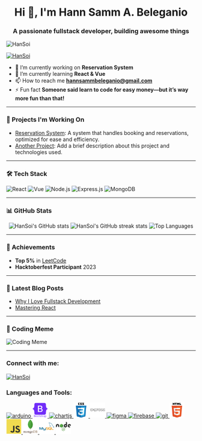 <h1 align="center">Hi 👋, I'm Hann Samm A. Beleganio</h1>
<h3 align="center">A passionate fullstack developer, building awesome things</h3>

<p align="left"> <img src="https://komarev.com/ghpvc/?username=HanSoi&label=Profile%20views&color=0e75b6&style=flat" alt="HanSoi" /> </p>

<p align="left"> <a href="https://github.com/ryo-ma/github-profile-trophy"><img src="https://github-profile-trophy.vercel.app/?username=HanSoi" alt="HanSoi" /></a> </p>

- 🔭 I’m currently working on **Reservation System**
- 🌱 I’m currently learning **React & Vue**
- 📫 How to reach me **hannsammbeleganio@gmail.com**
- ⚡ Fun fact **Someone said learn to code for easy money—but it’s way more fun than that!**

---

### 🚀 Projects I'm Working On
- [Reservation System](https://github.com/your-username/Reservation-System): A system that handles booking and reservations, optimized for ease and efficiency.
- [Another Project](https://github.com/your-username/Second-Project): Add a brief description about this project and technologies used.

---

### 🛠️ Tech Stack
![React](https://img.shields.io/badge/React-61DAFB?style=for-the-badge&logo=react&logoColor=white)
![Vue](https://img.shields.io/badge/Vue.js-4FC08D?style=for-the-badge&logo=vue.js&logoColor=white)
![Node.js](https://img.shields.io/badge/Node.js-339933?style=for-the-badge&logo=nodedotjs&logoColor=white)
![Express.js](https://img.shields.io/badge/Express.js-000000?style=for-the-badge&logo=express&logoColor=white)
![MongoDB](https://img.shields.io/badge/MongoDB-47A248?style=for-the-badge&logo=mongodb&logoColor=white)

---

### 📊 GitHub Stats
<p align="center">
   <img src="https://github-readme-stats.vercel.app/api?username=HanSoi&show_icons=true&theme=radical" alt="HanSoi's GitHub stats" />
   <img src="https://github-readme-streak-stats.herokuapp.com/?user=HanSoi&theme=radical" alt="HanSoi's GitHub streak stats" />
   <img src="https://github-readme-stats.vercel.app/api/top-langs/?username=HanSoi&layout=compact&theme=radical" alt="Top Languages" />
</p>

---

### 🎉 Achievements
- **Top 5%** in [LeetCode](https://leetcode.com/username)
- **Hacktoberfest Participant** 2023

---

### 📝 Latest Blog Posts
- [Why I Love Fullstack Development](https://yourblog.com/fullstack-development)
- [Mastering React](https://yourblog.com/mastering-react)

---

### 🎉 Coding Meme
![Coding Meme](https://media.giphy.com/media/xT9IgzoKnwFNmISR8I/giphy.gif)

---

<h3 align="left">Connect with me:</h3>
<p align="left">
   <a href="https://web.facebook.com/hannsamm.beleganio" target="blank"><img align="center" src="https://raw.githubusercontent.com/rahuldkjain/github-profile-readme-generator/master/src/images/icons/Social/facebook.svg" alt="HanSoi" height="30" width="40" /></a>
</p>

<h3 align="left">Languages and Tools:</h3>
<p align="left"> 
   <a href="https://www.arduino.cc/" target="_blank" rel="noreferrer"> <img src="https://cdn.worldvectorlogo.com/logos/arduino-1.svg" alt="arduino" width="40" height="40"/> </a> 
   <a href="https://getbootstrap.com" target="_blank" rel="noreferrer"> <img src="https://raw.githubusercontent.com/devicons/devicon/master/icons/bootstrap/bootstrap-plain-wordmark.svg" alt="bootstrap" width="40" height="40"/> </a> 
   <a href="https://www.chartjs.org" target="_blank" rel="noreferrer"> <img src="https://www.chartjs.org/media/logo-title.svg" alt="chartjs" width="40" height="40"/> </a> 
   <a href="https://www.w3schools.com/css/" target="_blank" rel="noreferrer"> <img src="https://raw.githubusercontent.com/devicons/devicon/master/icons/css3/css3-original-wordmark.svg" alt="css3" width="40" height="40"/> </a> 
   <a href="https://expressjs.com" target="_blank" rel="noreferrer"> <img src="https://raw.githubusercontent.com/devicons/devicon/master/icons/express/express-original-wordmark.svg" alt="express" width="40" height="40"/> </a> 
   <a href="https://www.figma.com/" target="_blank" rel="noreferrer"> <img src="https://www.vectorlogo.zone/logos/figma/figma-icon.svg" alt="figma" width="40" height="40"/> </a> 
   <a href="https://firebase.google.com/" target="_blank" rel="noreferrer"> <img src="https://www.vectorlogo.zone/logos/firebase/firebase-icon.svg" alt="firebase" width="40" height="40"/> </a> 
   <a href="https://git-scm.com/" target="_blank" rel="noreferrer"> <img src="https://www.vectorlogo.zone/logos/git-scm/git-scm-icon.svg" alt="git" width="40" height="40"/> </a> 
   <a href="https://www.w3.org/html/" target="_blank" rel="noreferrer"> <img src="https://raw.githubusercontent.com/devicons/devicon/master/icons/html5/html5-original-wordmark.svg" alt="html5" width="40" height="40"/> </a> 
   <a href="https://developer.mozilla.org/en-US/docs/Web/JavaScript" target="_blank" rel="noreferrer"> <img src="https://raw.githubusercontent.com/devicons/devicon/master/icons/javascript/javascript-original.svg" alt="javascript" width="40" height="40"/> </a> 
   <a href="https://www.mongodb.com/" target="_blank" rel="noreferrer"> <img src="https://raw.githubusercontent.com/devicons/devicon/master/icons/mongodb/mongodb-original-wordmark.svg" alt="mongodb" width="40" height="40"/> </a> 
   <a href="https://www.mysql.com/" target="_blank" rel="noreferrer"> <img src="https://raw.githubusercontent.com/devicons/devicon/master/icons/mysql/mysql-original-wordmark.svg" alt="mysql" width="40" height="40"/> </a> 
   <a href="https://nodejs.org" target="_blank" rel="noreferrer"> <img src="https://raw.githubusercontent.com/devicons/devicon/master/icons/nodejs/nodejs-original-wordmark.svg" alt="nodejs" width="40" height="40"/> </a> 
</p>
